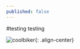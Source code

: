 ```yaml
---
published: false
---
```

#testing testing

![coolbiker]({{site.baseurl}}/assets/images/Cool_bikerlady.jpg){: .align-center}
